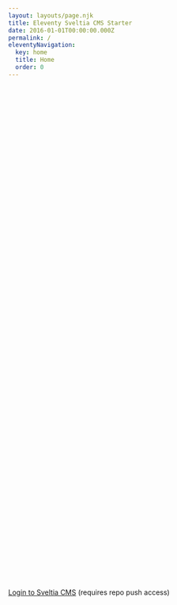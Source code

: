 ```yaml
---
layout: layouts/page.njk
title: Eleventy Sveltia CMS Starter
date: 2016-01-01T00:00:00.000Z
permalink: /
eleventyNavigation:
  key: home
  title: Home
  order: 0
---
```


<div id="map" style="height: 1000px; width: 100%;"></div>

<link rel="stylesheet" href="https://unpkg.com/leaflet@1.9.4/dist/leaflet.css" integrity="sha256-p4NxAoJBhIIN+hmNHrzRCf9tD/miZyoHS5obTRR9BMY=" crossorigin=""/>
<script src="https://unpkg.com/leaflet@1.9.4/dist/leaflet.js" integrity="sha256-20nQCchB9co0qIjJZRGuk2/Z9VM+kNiyxNV1lvTlZBo=" crossorigin=""></script>

<script>
  // Initialize the map
  const map = L.map('map').setView([39.8283, -98.5795], 4.5);
  
  // Add OpenStreetMap tile layer
  L.tileLayer('https://{s}.tile.openstreetmap.org/{z}/{x}/{y}.png', {
    attribution: '&copy; <a href="https://www.openstreetmap.org/copyright">OpenStreetMap</a> contributors'
  }).addTo(map);
  
  // For now, add a single marker
  L.marker([40.7128, -74.0060])
    .addTo(map)
    .bindPopup("New York City");
</script>

[Login to Sveltia CMS](/admin/) (requires repo push access)